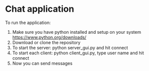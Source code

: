 # Chat application

To run the application:

1) Make sure you have python installed and setup on your system
    https://www.python.org/downloads/   
2) Download or clone the repository
3) To start the server: python server_gui.py and hit connect
4) To start each client: python client_gui.py, type user name and hit connect
5) Now you can send messages
